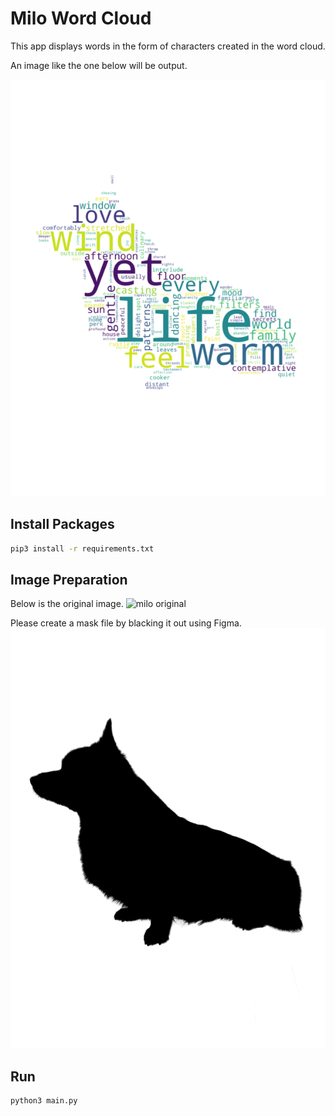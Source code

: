 # Milo Word Cloud

This app displays words in the form of characters created in the word cloud.

An image like the one below will be output.

![milo](milo.png)

## Install Packages

```bash
pip3 install -r requirements.txt
```

## Image Preparation

Below is the original image.
![milo original](milo_original.jpeg)

Please create a mask file by blacking it out using Figma.
![milo mask](milo_mask.png)
## Run

```bash
python3 main.py
```
